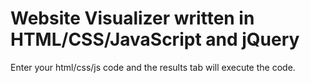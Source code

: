 <h1>Website Visualizer written in HTML/CSS/JavaScript and jQuery</h1>

Enter your html/css/js code and the results tab will execute the code. 

